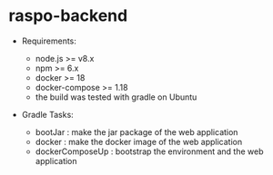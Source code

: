 # raspo-backend

- Requirements:
    - node.js >= v8.x
    - npm >= 6.x
    - docker >= 18
    - docker-compose >= 1.18
    - the build was tested with gradle on Ubuntu

- Gradle Tasks:
    - bootJar : make the jar package of the web application
    - docker  : make the docker image of the web application
    - dockerComposeUp : bootstrap the environment and the web application



